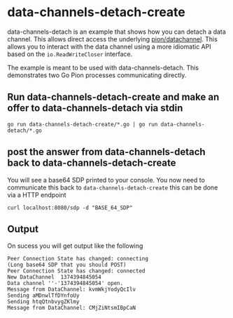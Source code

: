 # data-channels-detach-create
data-channels-detach is an example that shows how you can detach a data channel. This allows direct access the underlying [pion/datachannel](https://github.com/pion/datachannel). This allows you to interact with the data channel using a more idiomatic API based on the `io.ReadWriteCloser` interface.

The example is meant to be used with data-channels-detach. This demonstrates two Go Pion processes communicating directly.

## Run data-channels-detach-create and make an offer to data-channels-detach via stdin
```
go run data-channels-detach-create/*.go | go run data-channels-detach/*.go
```

## post the answer from data-channels-detach back to data-channels-detach-create
You will see a base64 SDP printed to your console. You now need to communicate this back to `data-channels-detach-create` this can be done via a HTTP endpoint

`curl localhost:8080/sdp -d "BASE_64_SDP"`

## Output

On sucess you will get output like the following

```
Peer Connection State has changed: connecting
(Long base64 SDP that you should POST)
Peer Connection State has changed: connected
New DataChannel  1374394845054
Data channel ''-'1374394845054' open.
Message from DataChannel: kvmWkjYodyQcIlv
Sending aMDnwlTfDYnfoUy
Sending htqQtnbvygZKlmy
Message from DataChannel: CMjZiNtsmIBpCaN
```
